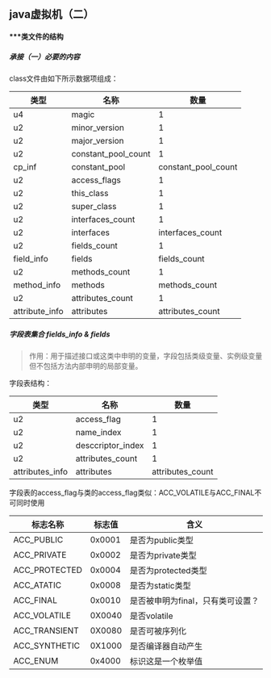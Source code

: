 ## java虚拟机（二）

#### ***类文件的结构

##### 承接（一）必要的内容

class文件由如下所示数据项组成：

| 类型           | 名称                | 数量                |
| -------------- | ------------------- | ------------------- |
| u4             | magic               | 1                   |
| u2             | minor_version       | 1                   |
| u2             | major_version       | 1                   |
| u2             | constant_pool_count | 1                   |
| cp_inf         | constant_pool       | constant_pool_count |
| u2             | access_flags        | 1                   |
| u2             | this_class          | 1                   |
| u2             | super_class         | 1                   |
| u2             | interfaces_count    | 1                   |
| u2             | interfaces          | interfaces_count    |
| u2             | fields_count        | 1                   |
| field_info     | fields              | fields_count        |
| u2             | methods_count       | 1                   |
| method_info    | methods             | methods_count       |
| u2             | attributes_count    | 1                   |
| attribute_info | attributes          | attributes_count    |



##### 字段表集合  fields_info & fields

> 作用：用于描述接口或这类中申明的变量，字段包括类级变量、实例级变量但不包括方法内部申明的局部变量。

字段表结构：

| 类型            | 名称              | 数量             |
| --------------- | ----------------- | ---------------- |
| u2              | access_flag       | 1                |
| u2              | name_index        | 1                |
| u2              | desccriptor_index | 1                |
| u2              | attributes_count  | 1                |
| attributes_info | attributes        | attributes_count |

字段表的access_flag与类的access_flag类似：ACC_VOLATILE与ACC_FINAL不可同时使用

| 标志名称      | 标志值 | 含义                              |
| ------------- | ------ | --------------------------------- |
| ACC_PUBLIC    | 0x0001 | 是否为public类型                  |
| ACC_PRIVATE   | 0x0002 | 是否为private类型                 |
| ACC_PROTECTED | 0x0004 | 是否为protected类型               |
| ACC_ATATIC    | 0x0008 | 是否为static类型                  |
| ACC_FINAL     | 0x0010 | 是否被申明为final，只有类可设置？ |
| ACC_VOLATILE  | 0X0040 | 是否volatile                      |
| ACC_TRANSIENT | 0X0080 | 是否可被序列化                    |
| ACC_SYNTHETIC | 0X1000 | 是否编译器自动产生                |
| ACC_ENUM      | 0x4000 | 标识这是一个枚举值                |

